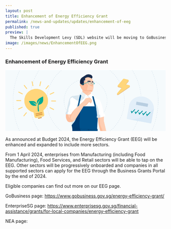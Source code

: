 ```yaml
---
layout: post
title: Enhancement of Energy Efficiency Grant
permalink: /news-and-updates/updates/enhancement-of-eeg
published: true
preview: |
  The Skills Development Levy (SDL) website will be moving to GoBusiness portal with effect from 31 January 2024.
image: /images/news/EnhancementOfEEG.png
---
```


### Enhancement of Energy Efficiency Grant

![](/images/news/EnhancementOfEEG.png)

As announced at Budget 2024, the Energy Efficiency Grant (EEG) will be enhanced and expanded to include more sectors.

From 1 April 2024, enterprises from Manufacturing (including Food Manufacturing), Food Services, and Retail sectors will be able to tap on the EEG. Other sectors will be progressively onboarded and companies in all supported sectors can apply for the EEG through the Business Grants Portal by the end of 2024.

Eligible companies can find out more on our EEG page.

GoBusiness page:
https://www.gobusiness.gov.sg/energy-efficiency-grant/

EnterpriseSG page:
https://www.enterprisesg.gov.sg/financial-assistance/grants/for-local-companies/energy-efficiency-grant

NEA page:

